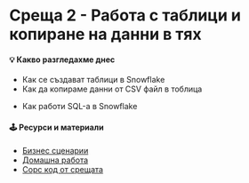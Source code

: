 # Среща 2 - Работа с таблици и копиране на данни в тях
 
#### 💡 Какво разгледахме днес
- Как се създават таблици в Snowflake
- Как да копираме данни от CSV файл в тоблица

<!-- - [Да се запознаем с основните бизнес сценарии на Snowflake](../../@tutorials/00.what-is-snowflake-with-few-words/README.md) -->
- Как работи SQL-а в Snowflake

#### 🕹️ Ресурси и материали
- [Бизнес сценарии](./cw)
- [Домашна работа](./hw)
- [Сорс код от срещата](./source/)